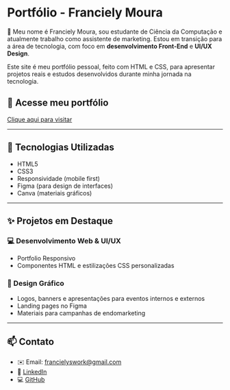 # Portfólio - Franciely Moura

🎯 Meu nome é Franciely Moura, sou estudante de Ciência da Computação e atualmente trabalho como assistente de marketing. Estou em transição para a área de tecnologia, com foco em **desenvolvimento Front-End** e **UI/UX Design**.

Este site é meu portfólio pessoal, feito com HTML e CSS, para apresentar projetos reais e estudos desenvolvidos durante minha jornada na tecnologia.

## 🔗 Acesse meu portfólio
[Clique aqui para visitar]([https://1narf.github.io/portfolio-franciely](https://1narf.github.io/franciely.github.io/))

---

## 🧩 Tecnologias Utilizadas
- HTML5
- CSS3
- Responsividade (mobile first)
- Figma (para design de interfaces)
- Canva (materiais gráficos)

---

## ✨ Projetos em Destaque

### 💻 Desenvolvimento Web & UI/UX
- Portfolio Responsivo
- Componentes HTML e estilizações CSS personalizadas

### 🎨 Design Gráfico
- Logos, banners e apresentações para eventos internos e externos
- Landing pages no Figma
- Materiais para campanhas de endomarketing

---

## 📫 Contato

- ✉️ Email: francielyswork@gmail.com  
- 💼 [LinkedIn](https://www.linkedin.com/in/franciely-moura-1a3094281)  
- 💻 [GitHub](https://github.com/1narf)
